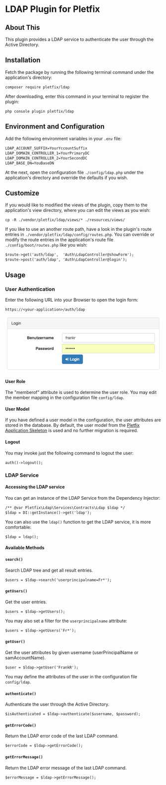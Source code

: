 # LDAP Plugin for Pletfix

## About This

This plugin provides a LDAP service to authenticate the user through the Active Directory.

## Installation 

Fetch the package by running the following terminal command under the application's directory:

    composer require pletfix/ldap

After downloading, enter this command in your terminal to register the plugin:

    php console plugin pletfix/ldap 

## Environment and Configuration
    
Add the following environment variables in your `.env` file:
  
    LDAP_ACCOUNT_SUFFIX=YourYccountSuffix
    LDAP_DOMAIN_CONTROLLER_1=YourPrimaryDC
    LDAP_DOMAIN_CONTROLLER_2=YourSecondDC
    LDAP_BASE_DN=YouBaseDN

At the next, open the configuration file `./config/ldap.php` under the application's directory and override the 
defaults if you wish.
   
## Customize
    
If you would like to modified the views of the plugin, copy them to the application's view directory, where you can edit 
the views as you wish:
     
    cp -R ./vendor/pletfix/ldap/views/* ./resources/views/
    
If you like to use an another route path, have a look in the plugin's route entries in `./vendor/pletfix/ldap/config/routes.php`. 
You can override  or modify the route entries in the application's route file `./config/boot/routes.php` like you wish:

    $route->get('auth/ldap',  'Auth\LdapController@showForm');
    $route->post('auth/ldap', 'Auth\LdapController@login');
 
## Usage

### User Authentication

Enter the following URL into your Browser to open the login form:

    https://<your-application>/auth/ldap

![Screenshot1](https://raw.githubusercontent.com/pletfix/ldap/master/screenshot1.png)

#### User Role

The "memberof" attribute is used to determine the user role. You may edit the member mapping in the configuration file 
`config/ldap`.

#### User Model

If you have defined a user model in the configuration, the user attributes are stored in the database.
By default, the user model from the [Pletfix Application Skeleton](https://github.com/pletfix/app) is used and no 
further migration is required.

#### Logout

You may invoke just the following command to logout the user: 
 
    auth()->logout();
 
### LDAP Service

#### Accessing the LDAP service

You can get an instance of the LDAP Service from the Dependency Injector:

    /** @var Pletfix\Ldap\Services\Contracts\Ldap $ldap */
    $ldap = DI::getInstance()->get('ldap');
    
You can also use the `ldap()` function to get the LDAP service, it is more comfortable:
       
    $ldap = ldap();

#### Available Methods

#### `search()`

Search LDAP tree and get all result entries.

    $users = $ldap->search('userprincipalname=Fr*');

#### `getUsers()`

Get the user entries.

    $users = $ldap->getUsers();
    
You may also set a filter for the `userprincipalname` attribute:
    
    $users = $ldap->getUsers('Fr*');

#### `getUser()`

Get the user attributes by given username (userPrincipalName or samAccountName).

    $user = $ldap->getUser('FrankR');
    
You may define the attributes of the user in the configuration file `config/ldap`.            

#### `authenticate()`

Authenticate the user through the Active Directory.

    $isAuthenticated = $ldap->authenticate($username, $password);

#### `getErrorCode()`

Return the LDAP error code of the last LDAP command.

    $errorCode = $ldap->getErrorCode();

#### `getErrorMessage()`

Return the LDAP error message of the last LDAP command.

    $errorMessage = $ldap->getErrorMessage();